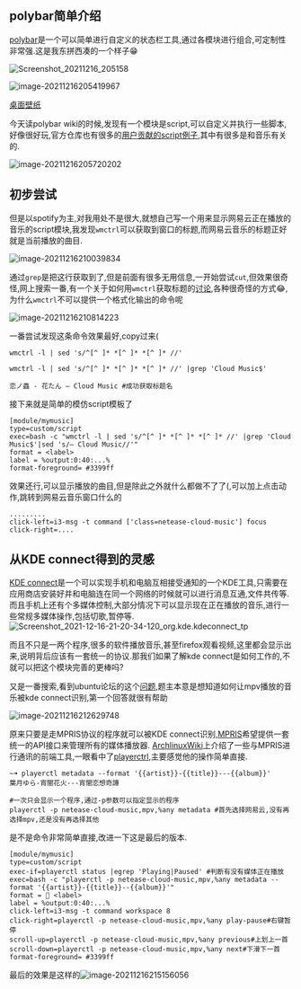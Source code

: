 
## polybar简单介绍

[polybar](https://polybar.github.io/)是一个可以简单进行自定义的状态栏工具,通过各模块进行组合,可定制性非常强.这是我东拼西凑的一个样子😁

![Screenshot_20211216_205158](/img/polybar_music/Screenshot_20211216_205158.png)

![image-20211216205419967](/img/polybar_music/image-20211216205419967.png)

[桌面壁纸](https://www.pixiv.net/artworks/89075761)

今天读polybar wiki的时候,发现有一个模块是script,可以自定义并执行一些脚本,好像很好玩,官方仓库也有很多的[用户贡献的script例子](https://github.com/polybar/polybar-scripts),其中有很多是和音乐有关的.

![image-20211216205720202](/img/polybar_music/image-20211216205720202.png)

## 初步尝试

但是以spotify为主,对我用处不是很大,就想自己写一个用来显示网易云正在播放的音乐的script模块,我发现`wmctrl`可以获取到窗口的标题,而网易云音乐的标题正好就是当前播放的曲目.

![image-20211216210039834](/img/polybar_music/image-20211216210039834.png)

通过`grep`是把这行获取到了,但是前面有很多无用信息,一开始尝试`cut`,但效果很奇怪,网上搜索一番,有一个关于如何用`wmctrl`获取标题的[讨论](https://unix.stackexchange.com/questions/342404/getting-just-the-application-name-from-wmctrl-l),各种很奇怪的方式😂,为什么`wmctrl`不可以提供一个格式化输出的命令呢

![image-20211216210814223](/img/polybar_music/image-20211216210814223.png)

一番尝试发现这条命令效果最好,copy过来(

```shell
wmctrl -l | sed 's/^[^ ]* *[^ ]* *[^ ]* //'

wmctrl -l | sed 's/^[^ ]* *[^ ]* *[^ ]* //' |grep 'Cloud Music$'

恋ノ蟲 - 花たん — Cloud Music #成功获取标题名
```

接下来就是简单的模仿script模板了

```shell
[module/mymusic]
type=custom/script
exec=bash -c "wmctrl -l | sed 's/^[^ ]* *[^ ]* *[^ ]* //' |grep 'Cloud Music$'|sed 's/— Cloud Music//'"
format = <label>
label = %output:0:40:...%
format-foreground= #3399ff
```

效果还行,可以显示播放的曲目,但是除此之外就什么都做不了了(,可以加上点击动作,跳转到网易云音乐窗口什么的

```shell
.........
click-left=i3-msg -t command ['class=netease-cloud-music'] focus
click-right=....
```

## 从KDE connect得到的灵感

[KDE connect](https://userbase.kde.org/KDEConnect/zh-hans)是一个可以实现手机和电脑互相接受通知的一个KDE工具,只需要在应用商店安装好并和电脑连在同一个网络的时候就可以进行消息互通,文件共传等.而且手机上还有个多媒体控制,大部分情况下可以显示现在正在播放的音乐,进行一些常规多媒体操作,包括切歌,暂停等. ![Screenshot_2021-12-16-21-20-34-120_org.kde.kdeconnect_tp](/img/polybar_music/Screenshot_2021-12-16-21-20-34-120_org.kde.kdeconnect_tp.jpg)

而且不只是一两个程序,很多的软件播放音乐,甚至firefox观看视频,这里都会显示出来,说明背后应该有一套统一的协议.那我们如果了解kde connect是如何工作的,不就可以把这个模块完善的更棒吗? 

又是一番搜索,看到ubuntu论坛的这个[问题](https://askubuntu.com/questions/1046143/media-players-kde-connect-multimedia-control),题主本意是想知道如何让mpv播放的音乐被kde connect识别,第一个回答就很有帮助

![image-20211216212629748](/img/polybar_music/image-20211216212629748.png)

原来只要是走MPRIS协议的程序就可以被KDE connect识别,[MPRIS](https://specifications.freedesktop.org/mpris-spec/latest/)希望提供一套统一的API接口来管理所有的媒体播放器. [ArchlinuxWiki](https://wiki.archlinux.org/title/MPRIS)上介绍了一些与MPRIS进行通讯的前端工具,一眼看中了[playerctrl](https://github.com/altdesktop/playerctl),主要感觉他的操作简单直接.

```shell
~➜ playerctl metadata --format '{{artist}}-{{title}}---{{album}}'
葉月ゆら-宵闇花火---宵闇恋想奇譚

#一次只会显示一个程序,通过-p参数可以指定显示的程序
playerctl -p netease-cloud-music,mpv,%any metadata #首先选择网易云,没有再选择mpv,还是没有再选择其他
```

是不是命令非常简单直接,改进一下这是最后的版本.

```shell
[module/mymusic]
type=custom/script
exec-if=playerctl status |egrep 'Playing|Paused' #判断有没有媒体正在播放
exec=bash -c "playerctl -p netease-cloud-music,mpv,%any metadata --format '{{artist}}-{{title}}--{{album}}'"
format =  <label>
label = %output:0:40:...%
click-left=i3-msg -t command workspace 8
click-right=playerctl -p netease-cloud-music,mpv,%any play-pause#右键暂停
scroll-up=playerctl -p netease-cloud-music,mpv,%any previous#上划上一首
scroll-down=playerctl -p netease-cloud-music,mpv,%any next#下滑下一首
format-foreground= #3399ff
```

最后的效果是这样的![image-20211216215156056](/img/polybar_music/image-20211216215156056.png)